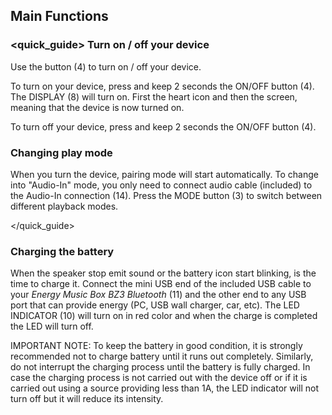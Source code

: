## Main Functions

### <quick_guide> Turn on / off your device

Use the button (4) to turn on / off your device.

To turn on your device, press and keep 2 seconds the ON/OFF button (4). The DISPLAY (8) will turn on. First the heart icon and then the screen, meaning that the device is now turned on.

To turn off your device, press and keep 2 seconds the ON/OFF button (4).


### Changing play mode

When you turn the device, pairing mode will start automatically. To change into "Audio-In" mode, you only need to connect audio cable (included) to the Audio-In connection (14). Press the MODE button (3) to switch between different playback modes.


</quick_guide>

### Charging the battery

When the speaker stop emit sound or the battery icon start blinking, is the time to charge it. Connect the mini USB end of the included USB cable to your *Energy Music Box BZ3 Bluetooth* (11) and the other end to any USB port that can provide energy (PC, USB wall charger, car, etc). The LED INDICATOR (10) will turn on in red color and when the charge is completed the LED will turn off.

IMPORTANT NOTE: To keep the battery in good condition, it is strongly recommended not to charge battery until it runs out completely. Similarly, do not interrupt the charging process until the battery is fully charged. In case the charging process is not carried out with the device off or if it is carried out using a source providing less than 1A, the LED indicator will not turn off but it will reduce its intensity.
